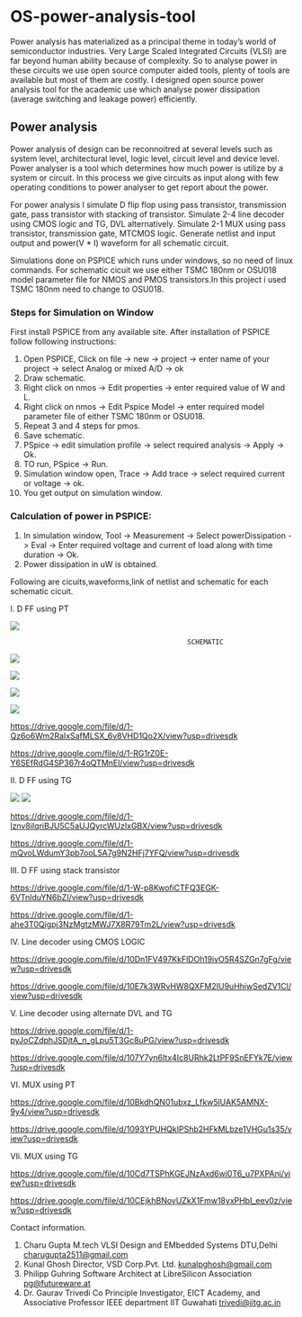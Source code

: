 # OS-power-analysis-tool
Power analysis has materialized as a principal theme in today’s world of semiconductor industries. Very Large Scaled Integrated Circuits (VLSI) are far beyond human ability because of complexity. So to analyse power in these circuits we use open source computer aided tools, plenty of tools are available but most of them are costly. I designed open source power analysis tool for the academic use which analyse power dissipation (average switching and leakage power) efficiently.

## Power analysis
Power analysis of design can be reconnoitred at several levels such as system level, architectural level, logic level, circuit level and device level. Power analyser is a tool which determines how much power is utilize by a system or circuit. In this process we give circuits as input along with few operating conditions to power analyser to get report about the power. 

For power analysis I simulate D flip flop using pass transistor, transmission gate, pass transistor with stacking of transistor. Simulate 2-4 line decoder using CMOS logic and TG, DVL alternatively. Simulate 2-1 MUX using pass transistor, transmission gate, MTCMOS logic. Generate netlist and input output and power(V * I) waveform for all schematic circuit.

Simulations done on PSPICE which runs under windows, so no need of linux commands.
For schematic cicuit we use either TSMC 180nm or OSU018 model parameter file for NMOS and PMOS transistors.In this project i used TSMC 180nm need to change to OSU018.

### Steps for Simulation on Window

First install PSPICE from any available site. After installation of PSPICE follow following instructions:
1. Open PSPICE, Click on file -> new -> project -> enter name of your project -> select Analog or mixed A/D -> ok
2. Draw schematic.
3. Right click on nmos -> Edit properties -> enter required value of W and L.
4. Right click on nmos -> Edit Pspice Model -> enter required model parameter file of either TSMC 180nm or OSU018.
5. Repeat 3 and 4 steps for pmos.
6. Save schematic.
7. PSpice -> edit simulation profile -> select required analysis -> Apply -> Ok.
8. TO run, PSpice -> Run.
9. Simulation window open, Trace -> Add trace -> select required current or voltage -> ok.
10. You get output on simulation window.

### Calculation of power in PSPICE:
1. In simulation window, Tool -> Measurement -> Select powerDissipation -> Eval -> Enter required voltage and current of load along with time duration -> Ok.
2. Power dissipation in uW is obtained.

Following are cicuits,waveforms,link of netlist and schematic for each schematic cicuit.

I. D FF using PT





![](https://user-images.githubusercontent.com/66687579/84521097-2ae5fc80-acf2-11ea-9c34-c959429fc6d2.png)

                                                SCHEMATIC 







![](https://user-images.githubusercontent.com/66687579/84521659-f9216580-acf2-11ea-91dc-53fd729331e7.png)









![](https://user-images.githubusercontent.com/66687579/84522385-21f62a80-acf4-11ea-8f76-c56b2bfc0443.png)





![](https://user-images.githubusercontent.com/66687579/84523098-5dddbf80-acf5-11ea-86d5-789cc9c1483a.png)






![](https://user-images.githubusercontent.com/66687579/84523147-72ba5300-acf5-11ea-8724-466d7c5ab6df.png)




                            
https://drive.google.com/file/d/1-Qz6o6Wm2RaIxSafMLSX_6v8VHD1Qo2X/view?usp=drivesdk

https://drive.google.com/file/d/1-RG1rZ0E-Y6SEfRdG4SP367r4oQTMnEl/view?usp=drivesdk

II. D FF using TG







![](https://user-images.githubusercontent.com/66687579/84522947-2242f580-acf5-11ea-8c3f-53da93747b8f.png)
![](https://user-images.githubusercontent.com/66687579/84523400-dfcde880-acf5-11ea-83eb-bb9516af69f1.png)


https://drive.google.com/file/d/1-lznv8iIqriBJU5C5aUJQyrcWUzIxGBX/view?usp=drivesdk

https://drive.google.com/file/d/1-mQvoLWdumY3pb7ooL5A7g9N2HFj7YFQ/view?usp=drivesdk

III. D FF using stack transistor

https://drive.google.com/file/d/1-W-p8KwofiCTFQ3EGK-6VTnlduYN6bZI/view?usp=drivesdk

https://drive.google.com/file/d/1-ahe3T0Qigpj3NzMgtzMWJ7X8R79Tm2L/view?usp=drivesdk

IV. Line decoder using CMOS LOGIC 

https://drive.google.com/file/d/10Dn1FV497KkFlDOh19ivO5R4SZGn7gFg/view?usp=drivesdk

https://drive.google.com/file/d/10E7k3WRvHW8QXFM2IU9uHhiwSedZV1Cl/view?usp=drivesdk

V. Line decoder using alternate DVL and TG

https://drive.google.com/file/d/1-pyJoCZdphJSDjtA_n_gLpu5T3Gc8uPG/view?usp=drivesdk

https://drive.google.com/file/d/107Y7yn6Itx4Ic8URhk2LtPF9SnEFYk7E/view?usp=drivesdk

VI. MUX using PT

https://drive.google.com/file/d/10BkdhQN01ubxz_Lfkw5lUAK5AMNX-9y4/view?usp=drivesdk

https://drive.google.com/file/d/1093YPUHQkIPShb2HFkMLbze1VHGu1s35/view?usp=drivesdk

VIi. MUX using TG

https://drive.google.com/file/d/10Cd7TSPhKGEJNzAxd6wi0T6_u7PXPAnj/view?usp=drivesdk

https://drive.google.com/file/d/10CEjkhBNovUZkX1Fmw18yxPHbI_eev0z/view?usp=drivesdk

Contact information.
1. Charu Gupta M.tech VLSI Design and EMbedded Systems DTU,Delhi charugupta2511@gmail.com
2. Kunal Ghosh Director, VSD Corp.Pvt. Ltd. kunalpghosh@gmail.com
3. Philipp Guhring Software Architect at LibreSilicon Association pg@futureware.at
4. Dr. Gaurav Trivedi Co Principle Investigator, EICT Academy, and Associative Professor IEEE department IIT Guwahati trivedi@iitg.ac.in



